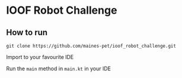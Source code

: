 # IOOF Robot Challenge

## How to run

`git clone https://github.com/maines-pet/ioof_robot_challenge.git`

Import to your favourite IDE

Run the `main` method in `main.kt` in your IDE